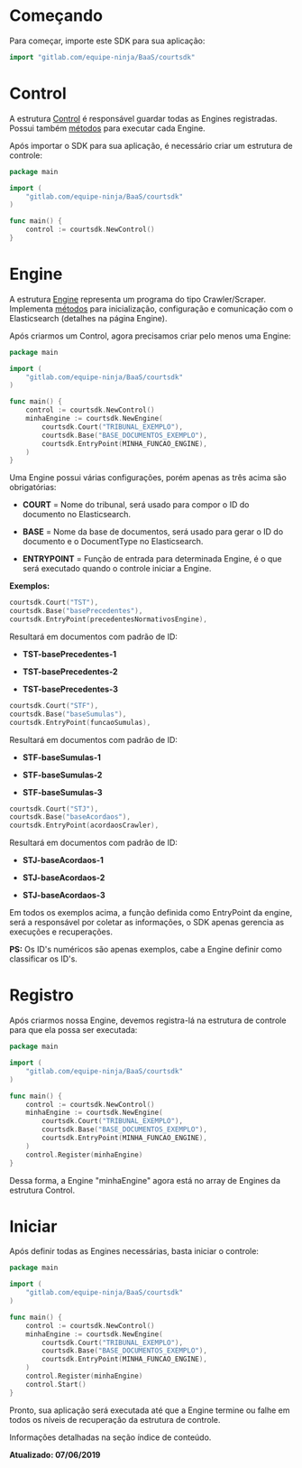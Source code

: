 # Começando

Para começar, importe este SDK para sua aplicação:

```Go
import "gitlab.com/equipe-ninja/BaaS/courtsdk"
```

# Control

A estrutura [Control](../structs.go) é responsável guardar todas as Engines registradas. Possui também [métodos](../control.go) para executar cada Engine.

Após importar o SDK para sua aplicação, é necessário criar um estrutura de controle:

```Go
package main

import (
	"gitlab.com/equipe-ninja/BaaS/courtsdk"
)

func main() {
	control := courtsdk.NewControl()
}
```

# Engine

A estrutura [Engine](../structs.go) representa um programa do tipo Crawler/Scraper. Implementa [métodos](../engine.go) para inicialização, configuração e comunicação com o Elasticsearch (detalhes na página Engine).

Após criarmos um Control, agora precisamos criar pelo menos uma Engine:

```Go
package main

import (
	"gitlab.com/equipe-ninja/BaaS/courtsdk"
)

func main() {
    control := courtsdk.NewControl()
    minhaEngine := courtsdk.NewEngine(
        courtsdk.Court("TRIBUNAL_EXEMPLO"),
        courtsdk.Base("BASE_DOCUMENTOS_EXEMPLO"),
        courtsdk.EntryPoint(MINHA_FUNCAO_ENGINE),
    )
}
```

Uma Engine possui várias configurações, porém apenas as três acima são obrigatórias:


* **COURT** = Nome do tribunal, será usado para compor o ID do documento no Elasticsearch.

* **BASE** = Nome da base de documentos, será usado para gerar o ID do documento e o DocumentType no Elasticsearch.

* **ENTRYPOINT** = Função de entrada para determinada Engine, é o que será executado quando o controle iniciar a Engine.


**Exemplos:**

```Go
courtsdk.Court("TST"),
courtsdk.Base("basePrecedentes"),
courtsdk.EntryPoint(precedentesNormativosEngine),
```

Resultará em documentos com padrão de ID:


* **TST-basePrecedentes-1**

* **TST-basePrecedentes-2**

* **TST-basePrecedentes-3**


```Go
courtsdk.Court("STF"),
courtsdk.Base("baseSumulas"),
courtsdk.EntryPoint(funcaoSumulas),
```
Resultará em documentos com padrão de ID:

* **STF-baseSumulas-1**

* **STF-baseSumulas-2**

* **STF-baseSumulas-3**

```Go
courtsdk.Court("STJ"),
courtsdk.Base("baseAcordaos"),
courtsdk.EntryPoint(acordaosCrawler),
```

Resultará em documentos com padrão de ID:

* **STJ-baseAcordaos-1**

* **STJ-baseAcordaos-2**

* **STJ-baseAcordaos-3**

Em todos os exemplos acima, a função definida como EntryPoint da engine, será a responsável por coletar as informações, o SDK apenas gerencia as execuções e recuperações.

**PS:** Os ID's numéricos são apenas exemplos, cabe a Engine definir como classificar os ID's.

# Registro

Após criarmos nossa Engine, devemos registra-lá na estrutura de controle para que ela possa ser executada:

```Go
package main

import (
	"gitlab.com/equipe-ninja/BaaS/courtsdk"
)

func main() {
    control := courtsdk.NewControl()
    minhaEngine := courtsdk.NewEngine(
        courtsdk.Court("TRIBUNAL_EXEMPLO"),
        courtsdk.Base("BASE_DOCUMENTOS_EXEMPLO"),
        courtsdk.EntryPoint(MINHA_FUNCAO_ENGINE),
    )
    control.Register(minhaEngine)
}
```

Dessa forma, a Engine "minhaEngine" agora está no array de Engines da estrutura Control.

# Iniciar

Após definir todas as Engines necessárias, basta iniciar o controle:

```Go
package main

import (
	"gitlab.com/equipe-ninja/BaaS/courtsdk"
)

func main() {
    control := courtsdk.NewControl()
    minhaEngine := courtsdk.NewEngine(
        courtsdk.Court("TRIBUNAL_EXEMPLO"),
        courtsdk.Base("BASE_DOCUMENTOS_EXEMPLO"),
        courtsdk.EntryPoint(MINHA_FUNCAO_ENGINE),
    )
    control.Register(minhaEngine)
    control.Start()
}
```


Pronto, sua aplicação será executada até que a Engine termine ou falhe em todos os níveis de recuperação da estrutura de controle.

Informações detalhadas na seção índice de conteúdo.

**Atualizado: 07/06/2019**

